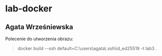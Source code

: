 # lab-docker
## Agata Wrześniewska

Polecenie do utworzenia obrazu:
> docker build --ssh default=C:\users\agata\\.ssh\id_ed25519 -t lab3 .
